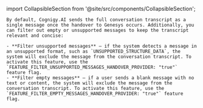 import CollapsibleSection from '@site/src/components/CollapsibleSection';

<CollapsibleSection title="Filter Transcript Messages">

    By default, Cognigy.AI sends the full conversation transcript as a single message once the handover to Genesys occurs. Additionally, you can filter out empty or unsupported messages to keep the transcript relevant and concise:

    - **Filter unsupported messages** — if the system detects a message in an unsupported format, such as `UNSUPPORTED_STRUCTURE_DATA`, the system will exclude the message from the conversation transcript. To activate this feature, use the `FEATURE_FILTER_UNSUPPORTED_MESSAGES_HANDOVER_PROVIDER: "true"` feature flag.
    - **Filter empty messages** — if a user sends a blank message with no text or content, the system will exclude the message from the conversation transcript. To activate this feature, use the `FEATURE_FILTER_EMPTY_MESSAGES_HANDOVER_PROVIDER: "true"` feature flag.

</CollapsibleSection>

